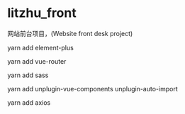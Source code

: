 # litzhu_front

网站前台项目，(Website front desk project)

<!-- 下载element-plus -->

yarn add element-plus

<!-- 下载 路由 -->

yarn add vue-router

<!-- 下载sass -->

yarn add sass

<!-- 下载 element-puls 作用：自动导入 -->

yarn add unplugin-vue-components unplugin-auto-import

<!-- 下载axios -->

yarn add axios
